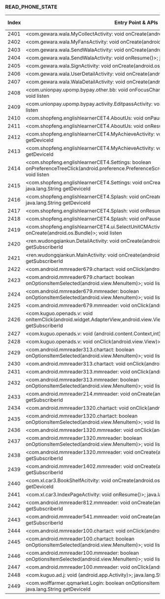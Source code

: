 ### READ_PHONE_STATE
| Index | Entry Point & APIs | Screen shot | Resource id | Label |
| ------------- | ------------- | ------------- |-------------|-------------|
| 2401 | <com.gewara.wala.MyCollectActivity: void onCreate(android.os.Bundle)>; void listen | ![](D:\COSMOS\output\py\Drebin\VirusShare_Android_20130506\VirusShare_525aa3c370775f6aee1509fe285e730d\com.gewara.wala.MyCollectActivity.png) |  | |
| 2402 | <com.gewara.wala.MyFansActivity: void onCreate(android.os.Bundle)>; void listen | ![](D:\COSMOS\output\py\Drebin\VirusShare_Android_20130506\VirusShare_525aa3c370775f6aee1509fe285e730d\com.gewara.wala.MyFansActivity.png) |  | |
| 2403 | <com.gewara.wala.SendWalaActivity: void onCreate(android.os.Bundle)>; void listen | ![](D:\COSMOS\output\py\Drebin\VirusShare_Android_20130506\VirusShare_525aa3c370775f6aee1509fe285e730d\com.gewara.wala.SendWalaActivity.png) |  | |
| 2404 | <com.gewara.wala.SendWalaActivity: void onResume()>; java.lang.String getDeviceId | ![](D:\COSMOS\output\py\Drebin\VirusShare_Android_20130506\VirusShare_525aa3c370775f6aee1509fe285e730d\com.gewara.wala.SendWalaActivity.png) |  | |
| 2405 | <com.gewara.wala.SignActivity: void onCreate(android.os.Bundle)>; void listen | ![](D:\COSMOS\output\py\Drebin\VirusShare_Android_20130506\VirusShare_525aa3c370775f6aee1509fe285e730d\com.gewara.wala.SignActivity.png) |  | |
| 2406 | <com.gewara.wala.UserDetailActivity: void onCreate(android.os.Bundle)>; void listen | ![](D:\COSMOS\output\py\Drebin\VirusShare_Android_20130506\VirusShare_525aa3c370775f6aee1509fe285e730d\com.gewara.wala.UserDetailActivity.png) |  | |
| 2407 | <com.gewara.wala.WalaDetailActivity: void onCreate(android.os.Bundle)>; void listen | ![](D:\COSMOS\output\py\Drebin\VirusShare_Android_20130506\VirusShare_525aa3c370775f6aee1509fe285e730d\com.gewara.wala.WalaDetailActivity.png) |  | |
| 2408 | <com.unionpay.upomp.bypay.other.bb: void onFocusChange(android.view.View,boolean)>; void listen | ![](D:\COSMOS\output\py\Drebin\VirusShare_Android_20130506\VirusShare_525aa3c370775f6aee1509fe285e730d\com.unionpay.upomp.bypay.activity.EditpassActivity.png) |  | |
| 2409 | <com.unionpay.upomp.bypay.activity.EditpassActivity: void onClick(android.view.View)>; void listen | ![](D:\COSMOS\output\py\Drebin\VirusShare_Android_20130506\VirusShare_525aa3c370775f6aee1509fe285e730d\com.unionpay.upomp.bypay.activity.EditpassActivity.png) |  | |
| 2410 | <com.shopfeng.englishlearnerCET4.AboutUs: void onPause()>; java.lang.String getDeviceId | ![](D:\COSMOS\output\py\Drebin\VirusShare_Android_20130506\VirusShare_526b4e2e665a3d4fbc1342570df62082\com.shopfeng.englishlearnerCET4.AboutUs.png) |  | |
| 2411 | <com.shopfeng.englishlearnerCET4.AboutUs: void onResume()>; java.lang.String getDeviceId | ![](D:\COSMOS\output\py\Drebin\VirusShare_Android_20130506\VirusShare_526b4e2e665a3d4fbc1342570df62082\com.shopfeng.englishlearnerCET4.AboutUs.png) |  | |
| 2412 | <com.shopfeng.englishlearnerCET4.MyAchieveActivity: void onPause()>; java.lang.String getDeviceId | ![](D:\COSMOS\output\py\Drebin\VirusShare_Android_20130506\VirusShare_526b4e2e665a3d4fbc1342570df62082\com.shopfeng.englishlearnerCET4.MyAchieveActivity.png) |  | |
| 2413 | <com.shopfeng.englishlearnerCET4.MyAchieveActivity: void onResume()>; java.lang.String getDeviceId | ![](D:\COSMOS\output\py\Drebin\VirusShare_Android_20130506\VirusShare_526b4e2e665a3d4fbc1342570df62082\com.shopfeng.englishlearnerCET4.MyAchieveActivity.png) |  | |
| 2414 | <com.shopfeng.englishlearnerCET4.Settings: boolean onPreferenceTreeClick(android.preference.PreferenceScreen,android.preference.Preference)>; void listen | ![](D:\COSMOS\output\py\Drebin\VirusShare_Android_20130506\VirusShare_526b4e2e665a3d4fbc1342570df62082\com.shopfeng.englishlearnerCET4.Settings.png) |  | |
| 2415 | <com.shopfeng.englishlearnerCET4.Settings: void onCreate(android.os.Bundle)>; java.lang.String getDeviceId | ![](D:\COSMOS\output\py\Drebin\VirusShare_Android_20130506\VirusShare_526b4e2e665a3d4fbc1342570df62082\com.shopfeng.englishlearnerCET4.Settings.png) |  | |
| 2416 | <com.shopfeng.englishlearnerCET4.Splash: void onCreate(android.os.Bundle)>; java.lang.String getDeviceId | ![](D:\COSMOS\output\py\Drebin\VirusShare_Android_20130506\VirusShare_526b4e2e665a3d4fbc1342570df62082\com.shopfeng.englishlearnerCET4.Splash.png) |  | |
| 2417 | <com.shopfeng.englishlearnerCET4.Splash: void onResume()>; java.lang.String getDeviceId | ![](D:\COSMOS\output\py\Drebin\VirusShare_Android_20130506\VirusShare_526b4e2e665a3d4fbc1342570df62082\com.shopfeng.englishlearnerCET4.Splash.png) |  | |
| 2418 | <com.shopfeng.englishlearnerCET4.Splash: void onPause()>; java.lang.String getDeviceId | ![](D:\COSMOS\output\py\Drebin\VirusShare_Android_20130506\VirusShare_526b4e2e665a3d4fbc1342570df62082\com.shopfeng.englishlearnerCET4.Splash.png) |  | |
| 2419 | <com.shopfeng.englishlearnerCET4.ui.SelectUnitCMActivity: void onCreate(android.os.Bundle)>; void listen | ![](D:\COSMOS\output\py\Drebin\VirusShare_Android_20130506\VirusShare_526b4e2e665a3d4fbc1342570df62082\com.shopfeng.englishlearnerCET4.ui.SelectUnitCMActivity.png) |  | |
| 2420 | <ren.wudongqiankun.DetailActivity: void onCreate(android.os.Bundle)>; java.lang.String getSubscriberId | ![](D:\COSMOS\output\py\Drebin\VirusShare_Android_20130506\VirusShare_8112c386801e7978223ed7ef35b41c36\ren.wudongqiankun.DetailActivity.png) |  | |
| 2421 | <ren.wudongqiankun.MainActivity: void onCreate(android.os.Bundle)>; java.lang.String getSubscriberId | ![](D:\COSMOS\output\py\Drebin\VirusShare_Android_20130506\VirusShare_8112c386801e7978223ed7ef35b41c36\ren.wudongqiankun.MainActivity.png) |  | |
| 2422 | <com.android.mmreader679.chartact: void onClick(android.view.View)>; void listen | ![](D:\COSMOS\output\py\Drebin\VirusShare_Android_20130506\VirusShare_528389b7dfaac4dac530439e5ad870e5\com.android.mmreader679.chartact.png) |  | |
| 2423 | <com.android.mmreader679.chartact: boolean onOptionsItemSelected(android.view.MenuItem)>; void listen | ![](D:\COSMOS\output\py\Drebin\VirusShare_Android_20130506\VirusShare_528389b7dfaac4dac530439e5ad870e5\com.android.mmreader679.chartact.png) |  | |
| 2424 | <com.android.mmreader679.mmreader: boolean onOptionsItemSelected(android.view.MenuItem)>; void listen | ![](D:\COSMOS\output\py\Drebin\VirusShare_Android_20130506\VirusShare_528389b7dfaac4dac530439e5ad870e5\com.android.mmreader679.mmreader.png) |  | |
| 2425 | <com.android.mmreader679.mmreader: void onClick(android.view.View)>; void listen | ![](D:\COSMOS\output\py\Drebin\VirusShare_Android_20130506\VirusShare_528389b7dfaac4dac530439e5ad870e5\com.android.mmreader679.mmreader.png) |  | |
| 2426 | <com.kuguo.openads.v: void onItemClick(android.widget.AdapterView,android.view.View,int,long)>; java.lang.String getSubscriberId | ![](D:\COSMOS\output\py\Drebin\VirusShare_Android_20130506\VirusShare_52b0fec70c549408650a67f2f5b1f69a\com.kuguo.openads.AdsOfferListActivity.png) |  | |
| 2427 | <com.kuguo.openads.v: void <init>(android.content.Context,int)>; java.lang.String getSubscriberId | ![](D:\COSMOS\output\py\Drebin\VirusShare_Android_20130506\VirusShare_52b0fec70c549408650a67f2f5b1f69a\com.kuguo.openads.AdsOfferListActivity.png) |  | |
| 2428 | <com.kuguo.openads.v: void onClick(android.view.View)>; java.lang.String getSubscriberId | ![](D:\COSMOS\output\py\Drebin\VirusShare_Android_20130506\VirusShare_52b0fec70c549408650a67f2f5b1f69a\com.kuguo.openads.AdsOfferListActivity.png) |  | |
| 2429 | <com.android.mmreader313.chartact: boolean onOptionsItemSelected(android.view.MenuItem)>; void listen | ![](D:\COSMOS\output\py\Drebin\VirusShare_Android_20130506\VirusShare_52cbeddc7edbb873a0fd9f70f626aab6\com.android.mmreader313.chartact.png) |  | |
| 2430 | <com.android.mmreader313.chartact: void onClick(android.view.View)>; void listen | ![](D:\COSMOS\output\py\Drebin\VirusShare_Android_20130506\VirusShare_52cbeddc7edbb873a0fd9f70f626aab6\com.android.mmreader313.chartact.png) |  | |
| 2431 | <com.android.mmreader313.mmreader: void onClick(android.view.View)>; void listen | ![](D:\COSMOS\output\py\Drebin\VirusShare_Android_20130506\VirusShare_52cbeddc7edbb873a0fd9f70f626aab6\com.android.mmreader313.mmreader.png) |  | |
| 2432 | <com.android.mmreader313.mmreader: boolean onOptionsItemSelected(android.view.MenuItem)>; void listen | ![](D:\COSMOS\output\py\Drebin\VirusShare_Android_20130506\VirusShare_52cbeddc7edbb873a0fd9f70f626aab6\com.android.mmreader313.mmreader.png) |  | |
| 2433 | <com.android.mmreader214.mmreader: void onCreate(android.os.Bundle)>; java.lang.String getSubscriberId | ![](D:\COSMOS\output\py\Drebin\VirusShare_Android_20130506\VirusShare_530589d2d71e5dd8885ef42105ad56dd\com.android.mmreader214.mmreader.png) |  | |
| 2434 | <com.android.mmreader1320.chartact: void onClick(android.view.View)>; void listen | ![](D:\COSMOS\output\py\Drebin\VirusShare_Android_20130506\VirusShare_531998efebc2d80c6db967dcffd3f117\com.android.mmreader1320.chartact.png) |  | |
| 2435 | <com.android.mmreader1320.chartact: boolean onOptionsItemSelected(android.view.MenuItem)>; void listen | ![](D:\COSMOS\output\py\Drebin\VirusShare_Android_20130506\VirusShare_531998efebc2d80c6db967dcffd3f117\com.android.mmreader1320.chartact.png) |  | |
| 2436 | <com.android.mmreader1320.mmreader: void onClick(android.view.View)>; void listen | ![](D:\COSMOS\output\py\Drebin\VirusShare_Android_20130506\VirusShare_531998efebc2d80c6db967dcffd3f117\com.android.mmreader1320.mmreader.png) |  | |
| 2437 | <com.android.mmreader1320.mmreader: boolean onOptionsItemSelected(android.view.MenuItem)>; void listen | ![](D:\COSMOS\output\py\Drebin\VirusShare_Android_20130506\VirusShare_531998efebc2d80c6db967dcffd3f117\com.android.mmreader1320.mmreader.png) |  | |
| 2438 | <com.android.mmreader1320.mmreader: void onCreate(android.os.Bundle)>; java.lang.String getSubscriberId | ![](D:\COSMOS\output\py\Drebin\VirusShare_Android_20130506\VirusShare_531998efebc2d80c6db967dcffd3f117\com.android.mmreader1320.mmreader.png) |  | |
| 2439 | <com.android.mmreader1402.mmreader: void onCreate(android.os.Bundle)>; java.lang.String getSubscriberId | ![](D:\COSMOS\output\py\Drebin\VirusShare_Android_20130506\VirusShare_531eb861ba8337b43ba79cbea4f2e0b8\com.android.mmreader1402.mmreader.png) |  | |
| 2440 | <com.xl.car3.BookShelfAcitvity: void onCreate(android.os.Bundle)>; java.lang.String getDeviceId | ![](D:\COSMOS\output\py\Drebin\VirusShare_Android_20130506\VirusShare_533174ce3ed54ba32587e69e645c5439\com.xl.car3.BookShelfAcitvity.png) |  | |
| 2441 | <com.xl.car3.IndexPageActivity: void onResume()>; java.lang.String getDeviceId | ![](D:\COSMOS\output\py\Drebin\VirusShare_Android_20130506\VirusShare_533174ce3ed54ba32587e69e645c5439\com.xl.car3.IndexPageActivity.png) |  | |
| 2442 | <com.android.mmreader812.mmreader: void onCreate(android.os.Bundle)>; java.lang.String getSubscriberId | ![](D:\COSMOS\output\py\Drebin\VirusShare_Android_20130506\VirusShare_ebd867ae3bd6ef6d4899f72b6985cb52\com.android.mmreader812.mmreader.png) |  | |
| 2443 | <com.android.mmreader541.mmreader: void onCreate(android.os.Bundle)>; java.lang.String getSubscriberId | ![](D:\COSMOS\output\py\Drebin\VirusShare_Android_20130506\VirusShare_53836e8e2171ed4ed1c530f31a6a9142\com.android.mmreader541.mmreader.png) |  | |
| 2444 | <com.android.mmreader100.chartact: void onClick(android.view.View)>; void listen | ![](D:\COSMOS\output\py\Drebin\VirusShare_Android_20130506\VirusShare_53bbe9771336c72687d8d08dd8aca070\com.android.mmreader100.chartact.png) |  | |
| 2445 | <com.android.mmreader100.chartact: boolean onOptionsItemSelected(android.view.MenuItem)>; void listen | ![](D:\COSMOS\output\py\Drebin\VirusShare_Android_20130506\VirusShare_53bbe9771336c72687d8d08dd8aca070\com.android.mmreader100.chartact.png) |  | |
| 2446 | <com.android.mmreader100.mmreader: boolean onOptionsItemSelected(android.view.MenuItem)>; void listen | ![](D:\COSMOS\output\py\Drebin\VirusShare_Android_20130506\VirusShare_53bbe9771336c72687d8d08dd8aca070\com.android.mmreader100.mmreader.png) |  | |
| 2447 | <com.android.mmreader100.mmreader: void onClick(android.view.View)>; void listen | ![](D:\COSMOS\output\py\Drebin\VirusShare_Android_20130506\VirusShare_53bbe9771336c72687d8d08dd8aca070\com.android.mmreader100.mmreader.png) |  | |
| 2448 | <com.kuguo.ad.j: void <init>(android.app.Activity)>; java.lang.String getSubscriberId | ![](D:\COSMOS\output\py\Drebin\VirusShare_Android_20130506\VirusShare_53c2719e173a02c84d022931f3b40bbd\com.kuguo.ad.BoutiqueActivity.png) |  | |
| 2449 | <com.wolffarmer.qqmarket.Login: boolean onOptionsItemSelected(android.view.MenuItem)>; java.lang.String getDeviceId | ![](D:\COSMOS\output\py\Drebin\VirusShare_Android_20130506\VirusShare_53c2719e173a02c84d022931f3b40bbd\com.wolffarmer.qqmarket.Login.png) |  | |
